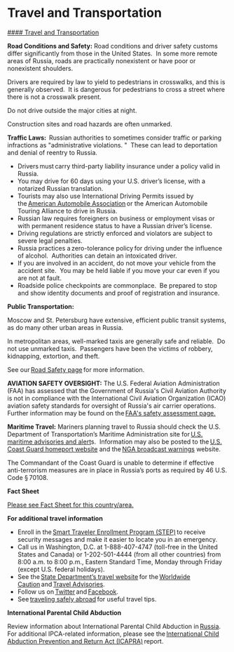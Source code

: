 # Travel and Transportation

[#### Travel and Transportation](javascript:void(0); "Travel and Transportation")

**Road Conditions and Safety:** Road conditions and driver safety customs differ significantly from those in the United States.  In some more remote areas of Russia, roads are practically nonexistent or have poor or nonexistent shoulders.

Drivers are required by law to yield to pedestrians in crosswalks, and this is generally observed.  It is dangerous for pedestrians to cross a street where there is not a crosswalk present.

Do not drive outside the major cities at night.

Construction sites and road hazards are often unmarked.

**Traffic Laws:**  Russian authorities to sometimes consider traffic or parking infractions as "administrative violations. "  These can lead to deportation and denial of reentry to Russia.

* Drivers must carry third-party liability insurance under a policy valid in Russia.
* You may drive for 60 days using your U.S. driver’s license, with a notarized Russian translation.
* Tourists may also use International Driving Permits issued by the [American Automobile Association](https://www.aaa.com/vacation/idpf.html) or the American Automobile Touring Alliance to drive in Russia.
* Russian law requires foreigners on business or employment visas or with permanent residence status to have a Russian driver’s license.
* Driving regulations are strictly enforced and violators are subject to severe legal penalties.
* Russia practices a zero-tolerance policy for driving under the influence of alcohol.  Authorities can detain an intoxicated driver.
* If you are involved in an accident, do not move your vehicle from the accident site.  You may be held liable if you move your car even if you are not at fault.
* Roadside police checkpoints are commonplace.  Be prepared to stop and show identity documents and proof of registration and insurance.

**Public Transportation:**

Moscow and St. Petersburg have extensive, efficient public transit systems, as do many other urban areas in Russia.

In metropolitan areas, well-marked taxis are generally safe and reliable.  Do not use unmarked taxis.  Passengers have been the victims of robbery, kidnapping, extortion, and theft.

See our [Road Safety page](https://travel.state.gov/content/travel/en/international-travel/before-you-go/driving-and-road-safety.html) for more information.

**AVIATION SAFETY OVERSIGHT:** The U.S. Federal Aviation Administration (FAA) has assessed that the Government of Russia's Civil Aviation Authority is not in compliance with the International Civil Aviation Organization (ICAO) aviation safety standards for oversight of Russia's air carrier operations. Further information may be found on the [FAA's safety assessment page.](https://www.faa.gov/about/initiatives/iasa)

**Maritime Travel:** Mariners planning travel to Russia should check the U.S. Department of Transportation’s Maritime Administration site for [U.S. maritime advisories and alert](https://www.maritime.dot.gov/msci-alerts#:~:text=There%20are%20no%20active%20alerts%20at%20this%20time.)s.  Information may also be posted to the [U.S. Coast Guard homeport website](https://homeport.uscg.mil/) and the [NGA broadcast warnings](https://msi.nga.mil/NavWarnings) website.

The Commandant of the Coast Guard is unable to determine if effective anti-terrorism measures are in place in Russia’s ports as required by 46 U.S. Code § 70108.

**Fact Sheet**

[Please see Fact Sheet for this country/area.](https://www.state.gov/countries-and-areas-list/)

**For additional travel information**

* Enroll in the [Smart Traveler Enrollment Program (STEP)](https://step.state.gov/step/) to receive security messages and make it easier to locate you in an emergency.
* Call us in Washington, D.C. at 1-888-407-4747 (toll-free in the United States and Canada) or 1-202-501-4444 (from all other countries) from 8:00 a.m. to 8:00 p.m., Eastern Standard Time, Monday through Friday (except U.S. federal holidays).
* See the [State Department’s travel website](http://travel.state.gov/) for the [Worldwide Caution](https://travel.state.gov/content/passports/en/alertswarnings/worldwide-caution.html) and [Travel Advisories](https://travel.state.gov/content/travel/en/traveladvisories/traveladvisories.html).
* Follow us on [Twitter](https://travel.state.gov/content/travel/en/international-travel/International-Travel-Country-Information-Pages/RussianFederation.html#ExternalPopup) and [Facebook](https://travel.state.gov/content/travel/en/international-travel/International-Travel-Country-Information-Pages/RussianFederation.html#ExternalPopup).
* See [traveling safely abroad](http://travel.state.gov/content/passports/english/go/checklist.html) for useful travel tips.

**International Parental Child Abduction**

Review information about International Parental Child Abduction in [Russia](https://travel.state.gov/content/travel/en/International-Parental-Child-Abduction/International-Parental-Child-Abduction-Country-Information/RussianFederation.html).  For additional IPCA-related information, please see the [International Child Abduction Prevention and Return Act (ICAPRA)](https://travel.state.gov/content/travel/en/International-Parental-Child-Abduction/for-providers/legal-reports-and-data/reported-cases.html) report.